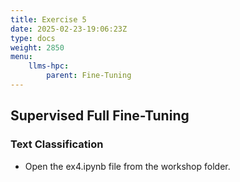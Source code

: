 ```yaml
---
title: Exercise 5
date: 2025-02-23-19:06:23Z
type: docs 
weight: 2850
menu: 
    llms-hpc:
        parent: Fine-Tuning
---
```


## Supervised Full Fine-Tuning 

### Text Classification

* Open the ex4.ipynb file from the workshop folder.

